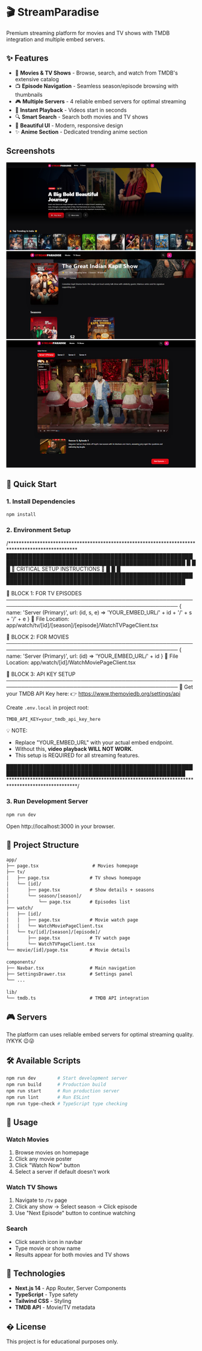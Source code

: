 # 🎬 StreamParadise

Premium streaming platform for movies and TV shows with TMDB integration and multiple embed servers.

## ✨ Features

- 🎥 **Movies & TV Shows** - Browse, search, and watch from TMDB's extensive catalog
- 📺 **Episode Navigation** - Seamless season/episode browsing with thumbnails
- 🎮 **Multiple Servers** - 4 reliable embed servers for optimal streaming
- 🎯 **Instant Playback** - Videos start in seconds
- 🔍 **Smart Search** - Search both movies and TV shows
- 🎨 **Beautiful UI** - Modern, responsive design
- ✨ **Anime Section** - Dedicated trending anime section

## Screenshots
![Home](ScreenShots/Home2.png)
![Series](ScreenShots/Series.png)
![Player](ScreenShots/player.png)

## 🚀 Quick Start

### 1. Install Dependencies
```bash
npm install
```

### 2. Environment Setup


/**************************************************************************************************
██████████████████████████████████████████████████████████████████████████████████████████████████
█                                                                                                █
█                              🚨  CRITICAL SETUP INSTRUCTIONS  🚨                              █
█                                                                                                █
██████████████████████████████████████████████████████████████████████████████████████████████████

🔹  BLOCK 1:  FOR TV EPISODES
────────────────────────────────────────────────────────────────────────────────────────────────
{ 
  name: 'Server (Primary)', 
  url: (id, s, e) => 'YOUR_EMBED_URL/' + id + '/' + s + '/' + e 
}
📂  File Location:
   app/watch/tv/[id]/[season]/[episode]/WatchTVPageClient.tsx


🔹  BLOCK 2:  FOR MOVIES
────────────────────────────────────────────────────────────────────────────────────────────────
{
  name: 'Server (Primary)', 
  url: (id) => 'YOUR_EMBED_URL/' + id 
}
📂  File Location:
   app/watch/[id]/WatchMoviePageClient.tsx


🔹  BLOCK 3:  API KEY SETUP
────────────────────────────────────────────────────────────────────────────────────────────────
🔑  Get your TMDB API Key here:
   👉  https://www.themoviedb.org/settings/api

   Create `.env.local` in project root:

```env
TMDB_API_KEY=your_tmdb_api_key_here
```

💡  NOTE:
   - Replace "YOUR_EMBED_URL" with your actual embed endpoint.
   - Without this, **video playback WILL NOT WORK**.
   - This setup is REQUIRED for all streaming features.

██████████████████████████████████████████████████████████████████████████████████████████████████
**************************************************************************************************/

### 3. Run Development Server
```bash
npm run dev
```

Open http://localhost:3000 in your browser.

## 📁 Project Structure

```
app/
├── page.tsx                    # Movies homepage
├── tv/
│   ├── page.tsx               # TV shows homepage
│   └── [id]/
│       ├── page.tsx           # Show details + seasons
│       └── season/[season]/
│           └── page.tsx       # Episodes list
├── watch/
│   ├── [id]/
│   │   ├── page.tsx           # Movie watch page
│   │   └── WatchMoviePageClient.tsx
│   └── tv/[id]/[season]/[episode]/
│       ├── page.tsx           # TV watch page
│       └── WatchTVPageClient.tsx
└── movie/[id]/page.tsx        # Movie details

components/
├── Navbar.tsx                 # Main navigation
├── SettingsDrawer.tsx         # Settings panel
└── ...

lib/
└── tmdb.ts                    # TMDB API integration
```

## 🎮 Servers

The platform can uses reliable embed servers for optimal streaming quality. IYKYK 😉😜


## 🛠️ Available Scripts

```bash
npm run dev        # Start development server
npm run build      # Production build
npm run start      # Run production server
npm run lint       # Run ESLint
npm run type-check # TypeScript type checking
```

## 📝 Usage

### Watch Movies
1. Browse movies on homepage
2. Click any movie poster
3. Click "Watch Now" button
4. Select a server if default doesn't work

### Watch TV Shows
1. Navigate to `/tv` page
2. Click any show → Select season → Click episode
3. Use "Next Episode" button to continue watching

### Search
- Click search icon in navbar
- Type movie or show name
- Results appear for both movies and TV shows



## 🔧 Technologies

- **Next.js 14** - App Router, Server Components
- **TypeScript** - Type safety
- **Tailwind CSS** - Styling
- **TMDB API** - Movie/TV metadata

## � License

This project is for educational purposes only.
